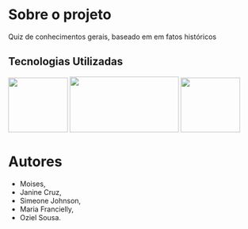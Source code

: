 
# Sobre o projeto
Quiz de conhecimentos gerais, baseado em em fatos históricos

## Tecnologias Utilizadas

<img height="110em"  width="120em" src="https://upload.wikimedia.org/wikipedia/commons/6/61/HTML5_logo_and_wordmark.svg" />
<img height="112em"  width="220em" src="https://upload.wikimedia.org/wikipedia/commons/d/d5/CSS3_logo_and_wordmark.svg" />
<img height="110em"  width="120em" src="https://upload.wikimedia.org/wikipedia/commons/9/99/Unofficial_JavaScript_logo_2.svg" />

# Autores
- Moises,
- Janine Cruz,
- Simeone Johnson,
- Maria Francielly,
- Oziel Sousa.


